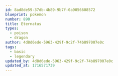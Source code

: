 ```yaml
---
id: 8ad8de59-37db-4b89-9b7f-0a9056608572
blueprint: pokemon
number: 890
title: Eternatus
types:
  - poison
  - dragon
author: 4d8d6ede-5963-429f-9c2f-74b897007e0c
tags:
  - basic
  - legendary
updated_by: 4d8d6ede-5963-429f-9c2f-74b897007e0c
updated_at: 1716571739
---
```

